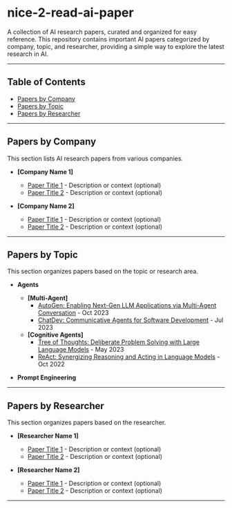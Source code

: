 # nice-2-read-ai-paper

A collection of AI research papers, curated and organized for easy reference. This repository contains important AI papers categorized by company, topic, and researcher, providing a simple way to explore the latest research in AI.

---

## Table of Contents

- [Papers by Company](#papers-by-company)
- [Papers by Topic](#papers-by-topic)
- [Papers by Researcher](#papers-by-researcher)

---

## Papers by Company

This section lists AI research papers from various companies.

- **[Company Name 1]**
  - [Paper Title 1](link_to_paper) - Description or context (optional)
  - [Paper Title 2](link_to_paper) - Description or context (optional)

- **[Company Name 2]**
  - [Paper Title 1](link_to_paper) - Description or context (optional)
  - [Paper Title 2](link_to_paper) - Description or context (optional)

---

## Papers by Topic

This section organizes papers based on the topic or research area.

- **Agents**
  - **[Multi-Agent]**
    - [AutoGen: Enabling Next-Gen LLM Applications via Multi-Agent Conversation](https://arxiv.org/abs/2308.08155) - Oct 2023
    - [ChatDev: Communicative Agents for Software Development](https://arxiv.org/abs/2307.07924) - Jul 2023
  - **[Cognitive Agents]**
    - [Tree of Thoughts: Deliberate Problem Solving with Large Language Models](https://arxiv.org/abs/2305.10601) - May 2023
    - [ReAct: Synergizing Reasoning and Acting in Language Models](https://arxiv.org/abs/2210.03629) - Oct 2022

- **Prompt Engineering**

---

## Papers by Researcher

This section organizes papers based on the researcher.

- **[Researcher Name 1]**
  - [Paper Title 1](link_to_paper) - Description or context (optional)
  - [Paper Title 2](link_to_paper) - Description or context (optional)

- **[Researcher Name 2]**
  - [Paper Title 1](link_to_paper) - Description or context (optional)
  - [Paper Title 2](link_to_paper) - Description or context (optional)

---

